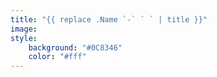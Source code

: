 ```yaml
---
title: "{{ replace .Name `-` ` ` | title }}"
image:
style:
    background: "#0C8346"
    color: "#fff"
---
```

